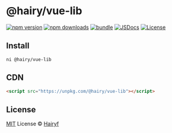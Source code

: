 # @hairy/vue-lib

[![npm version][npm-version-src]][npm-version-href]
[![npm downloads][npm-downloads-src]][npm-downloads-href]
[![bundle][bundle-src]][bundle-href]
[![JSDocs][jsdocs-src]][jsdocs-href]
[![License][license-src]][license-href]

## Install

```
ni @hairy/vue-lib
```

## CDN

```html
<script src="https://unpkg.com/@hairy/vue-lib"></script>
```

## License

[MIT](./LICENSE) License © [Hairyf](https://github.com/hairyf)

<!-- Badges -->

[npm-version-src]: https://img.shields.io/npm/v/@hairy/vue-lib?style=flat&colorA=080f12&colorB=1fa669
[npm-version-href]: https://npmjs.com/package/@hairy/vue-lib
[npm-downloads-src]: https://img.shields.io/npm/dm/@hairy/vue-lib?style=flat&colorA=080f12&colorB=1fa669
[npm-downloads-href]: https://npmjs.com/package/@hairy/vue-lib
[bundle-src]: https://img.shields.io/bundlephobia/minzip/@hairy/vue-lib?style=flat&colorA=080f12&colorB=1fa669&label=minzip
[bundle-href]: https://bundlephobia.com/result?p=@hairy/vue-lib
[license-src]: https://img.shields.io/github/license/hairyf/hairylib.svg?style=flat&colorA=080f12&colorB=1fa669
[license-href]: https://github.com/hairyf/hairylib/blob/main/LICENSE
[jsdocs-src]: https://img.shields.io/badge/jsdocs-reference-080f12?style=flat&colorA=080f12&colorB=1fa669
[jsdocs-href]: https://www.jsdocs.io/package/@hairy/vue-lib
